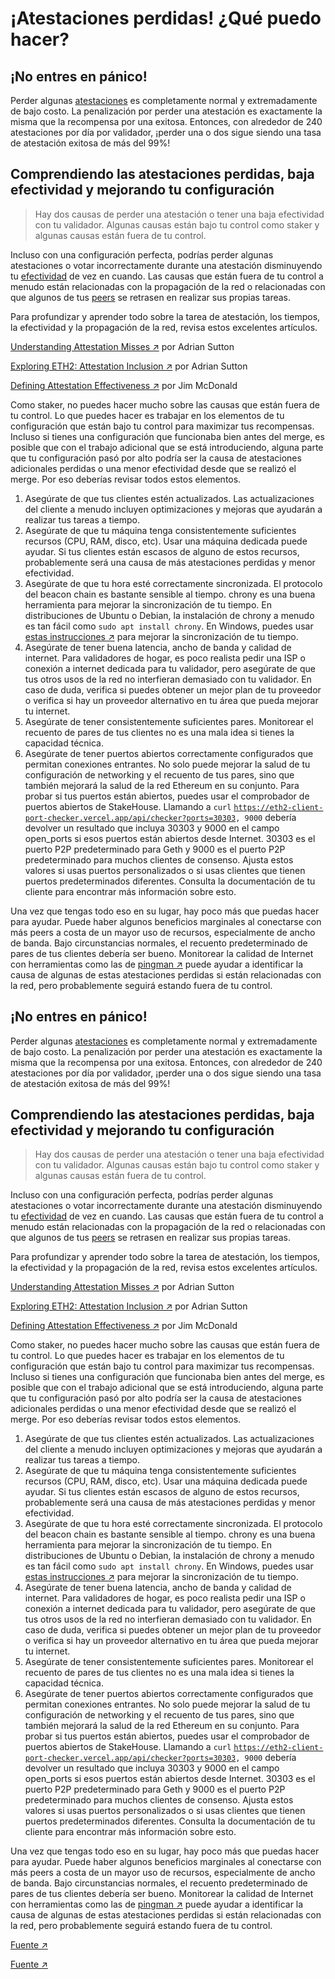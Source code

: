 # ¡Atestaciones perdidas! ¿Qué puedo hacer?

## ¡No entres en pánico!

Perder algunas [atestaciones](../staking-glossary.md#attestation) es completamente normal y extremadamente de bajo costo. La penalización por perder una atestación es exactamente la misma que la recompensa por una exitosa. Entonces, con alrededor de 240 atestaciones por día por validador, ¡perder una o dos sigue siendo una tasa de atestación exitosa de más del 99%!

## Comprendiendo las atestaciones perdidas, baja efectividad y mejorando tu configuración

> Hay dos causas de perder una atestación o tener una baja efectividad con tu validador. Algunas causas están bajo tu control como staker y algunas causas están fuera de tu control.

Incluso con una configuración perfecta, podrías perder algunas atestaciones o votar incorrectamente durante una atestación disminuyendo tu [efectividad](../staking-glossary.md#effectiveness) de vez en cuando. Las causas que están fuera de tu control a menudo están relacionadas con la propagación de la red o relacionadas con que algunos de tus [peers](../staking-glossary.md#peers) se retrasen en realizar sus propias tareas.

Para profundizar y aprender todo sobre la tarea de atestación, los tiempos, la efectividad y la propagación de la red, revisa estos excelentes artículos.

[Understanding Attestation Misses ↗](https://www.symphonious.net/2022/09/25/understanding-attestation-misses/) por Adrian Sutton

[Exploring ETH2: Attestation Inclusion ↗](https://www.symphonious.net/2020/09/08/exploring-eth2-attestation-inclusion/) por Adrian Sutton

[Defining Attestation Effectiveness ↗](https://www.attestant.io/posts/defining-attestation-effectiveness/) por Jim McDonald

Como staker, no puedes hacer mucho sobre las causas que están fuera de tu control. Lo que puedes hacer es trabajar en los elementos de tu configuración que están bajo tu control para maximizar tus recompensas. Incluso si tienes una configuración que funcionaba bien antes del merge, es posible que con el trabajo adicional que se está introduciendo, alguna parte que tu configuración pasó por alto podría ser la causa de atestaciones adicionales perdidas o una menor efectividad desde que se realizó el merge. Por eso deberías revisar todos estos elementos.



1. Asegúrate de que tus clientes estén actualizados. Las actualizaciones del cliente a menudo incluyen optimizaciones y mejoras que ayudarán a realizar tus tareas a tiempo.
2. Asegúrate de que tu máquina tenga consistentemente suficientes recursos (CPU, RAM, disco, etc). Usar una máquina dedicada puede ayudar. Si tus clientes están escasos de alguno de estos recursos, probablemente será una causa de más atestaciones perdidas y menor efectividad.
3. Asegúrate de que tu hora esté correctamente sincronizada. El protocolo del beacon chain es bastante sensible al tiempo. chrony es una buena herramienta para mejorar la sincronización de tu tiempo. En distribuciones de Ubuntu o Debian, la instalación de chrony a menudo es tan fácil como `sudo apt install chrony`. En Windows, puedes usar [estas instrucciones ↗](https://www.reddit.com/r/ethstaker/comments/nfca22/an\_opiniated\_solution\_to\_improve\_time\_sync\_on/) para mejorar la sincronización de tu tiempo.
4. Asegúrate de tener buena latencia, ancho de banda y calidad de internet. Para validadores de hogar, es poco realista pedir una ISP o conexión a internet dedicada para tu validador, pero asegúrate de que tus otros usos de la red no interfieran demasiado con tu validador. En caso de duda, verifica si puedes obtener un mejor plan de tu proveedor o verifica si hay un proveedor alternativo en tu área que pueda mejorar tu internet.
5. Asegúrate de tener consistentemente suficientes pares. Monitorear el recuento de pares de tus clientes no es una mala idea si tienes la capacidad técnica.
6. Asegúrate de tener puertos abiertos correctamente configurados que permitan conexiones entrantes. No solo puede mejorar la salud de tu configuración de networking y el recuento de tus pares, sino que también mejorará la salud de la red Ethereum en su conjunto. Para probar si tus puertos están abiertos, puedes usar el comprobador de puertos abiertos de StakeHouse. Llamando a `curl` [`https://eth2-client-port-checker.vercel.app/api/checker?ports=30303`](https://eth2-client-port-checker.vercel.app/api/checker?ports=30303)`, 9000` debería devolver un resultado que incluya 30303 y 9000 en el campo open\_ports si esos puertos están abiertos desde Internet. 30303 es el puerto P2P predeterminado para Geth y 9000 es el puerto P2P predeterminado para muchos clientes de consenso. Ajusta estos valores si usas puertos personalizados o si usas clientes que tienen puertos predeterminados diferentes. Consulta la documentación de tu cliente para encontrar más información sobre esto.

Una vez que tengas todo eso en su lugar, hay poco más que puedas hacer para ayudar. Puede haber algunos beneficios marginales al conectarse con más peers a costa de un mayor uso de recursos, especialmente de ancho de banda. Bajo circunstancias normales, el recuento predeterminado de pares de tus clientes debería ser bueno. Monitorear la calidad de Internet con herramientas como las de [pingman ↗](https://pingman.com/) puede ayudar a identificar la causa de algunas de estas atestaciones perdidas si están relacionadas con la red, pero probablemente seguirá estando fuera de tu control.

## ¡No entres en pánico!

Perder algunas [atestaciones](../staking-glossary.md#attestation) es completamente normal y extremadamente de bajo costo. La penalización por perder una atestación es exactamente la misma que la recompensa por una exitosa. Entonces, con alrededor de 240 atestaciones por día por validador, ¡perder una o dos sigue siendo una tasa de atestación exitosa de más del 99%!

## Comprendiendo las atestaciones perdidas, baja efectividad y mejorando tu configuración

> Hay dos causas de perder una atestación o tener una baja efectividad con tu validador. Algunas causas están bajo tu control como staker y algunas causas están fuera de tu control.

Incluso con una configuración perfecta, podrías perder algunas atestaciones o votar incorrectamente durante una atestación disminuyendo tu [efectividad](../staking-glossary.md#effectiveness) de vez en cuando. Las causas que están fuera de tu control a menudo están relacionadas con la propagación de la red o relacionadas con que algunos de tus [peers](../staking-glossary.md#peers) se retrasen en realizar sus propias tareas.

Para profundizar y aprender todo sobre la tarea de atestación, los tiempos, la efectividad y la propagación de la red, revisa estos excelentes artículos.

[Understanding Attestation Misses ↗](https://www.symphonious.net/2022/09/25/understanding-attestation-misses/) por Adrian Sutton

[Exploring ETH2: Attestation Inclusion ↗](https://www.symphonious.net/2020/09/08/exploring-eth2-attestation-inclusion/) por Adrian Sutton

[Defining Attestation Effectiveness ↗](https://www.attestant.io/posts/defining-attestation-effectiveness/) por Jim McDonald

Como staker, no puedes hacer mucho sobre las causas que están fuera de tu control. Lo que puedes hacer es trabajar en los elementos de tu configuración que están bajo tu control para maximizar tus recompensas. Incluso si tienes una configuración que funcionaba bien antes del merge, es posible que con el trabajo adicional que se está introduciendo, alguna parte que tu configuración pasó por alto podría ser la causa de atestaciones adicionales perdidas o una menor efectividad desde que se realizó el merge. Por eso deberías revisar todos estos elementos.



1. Asegúrate de que tus clientes estén actualizados. Las actualizaciones del cliente a menudo incluyen optimizaciones y mejoras que ayudarán a realizar tus tareas a tiempo.
2. Asegúrate de que tu máquina tenga consistentemente suficientes recursos (CPU, RAM, disco, etc). Usar una máquina dedicada puede ayudar. Si tus clientes están escasos de alguno de estos recursos, probablemente será una causa de más atestaciones perdidas y menor efectividad.
3. Asegúrate de que tu hora esté correctamente sincronizada. El protocolo del beacon chain es bastante sensible al tiempo. chrony es una buena herramienta para mejorar la sincronización de tu tiempo. En distribuciones de Ubuntu o Debian, la instalación de chrony a menudo es tan fácil como `sudo apt install chrony`. En Windows, puedes usar [estas instrucciones ↗](https://www.reddit.com/r/ethstaker/comments/nfca22/an\_opiniated\_solution\_to\_improve\_time\_sync\_on/) para mejorar la sincronización de tu tiempo.
4. Asegúrate de tener buena latencia, ancho de banda y calidad de internet. Para validadores de hogar, es poco realista pedir una ISP o conexión a internet dedicada para tu validador, pero asegúrate de que tus otros usos de la red no interfieran demasiado con tu validador. En caso de duda, verifica si puedes obtener un mejor plan de tu proveedor o verifica si hay un proveedor alternativo en tu área que pueda mejorar tu internet.
5. Asegúrate de tener consistentemente suficientes pares. Monitorear el recuento de pares de tus clientes no es una mala idea si tienes la capacidad técnica.
6. Asegúrate de tener puertos abiertos correctamente configurados que permitan conexiones entrantes. No solo puede mejorar la salud de tu configuración de networking y el recuento de tus pares, sino que también mejorará la salud de la red Ethereum en su conjunto. Para probar si tus puertos están abiertos, puedes usar el comprobador de puertos abiertos de StakeHouse. Llamando a `curl` [`https://eth2-client-port-checker.vercel.app/api/checker?ports=30303`](https://eth2-client-port-checker.vercel.app/api/checker?ports=30303)`, 9000` debería devolver un resultado que incluya 30303 y 9000 en el campo open\_ports si esos puertos están abiertos desde Internet. 30303 es el puerto P2P predeterminado para Geth y 9000 es el puerto P2P predeterminado para muchos clientes de consenso. Ajusta estos valores si usas puertos personalizados o si usas clientes que tienen puertos predeterminados diferentes. Consulta la documentación de tu cliente para encontrar más información sobre esto.

Una vez que tengas todo eso en su lugar, hay poco más que puedas hacer para ayudar. Puede haber algunos beneficios marginales al conectarse con más peers a costa de un mayor uso de recursos, especialmente de ancho de banda. Bajo circunstancias normales, el recuento predeterminado de pares de tus clientes debería ser bueno. Monitorear la calidad de Internet con herramientas como las de [pingman ↗](https://pingman.com/) puede ayudar a identificar la causa de algunas de estas atestaciones perdidas si están relacionadas con la red, pero probablemente seguirá estando fuera de tu control.

[Fuente ↗](https://www.reddit.com/r/ethstaker/comments/xto0dm/understanding\_missed\_attestations\_understanding/)

[Fuente ↗](https://www.reddit.com/r/ethstaker/comments/xto0dm/understanding\_missed\_attestations\_understanding/)
